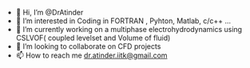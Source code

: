 - 👋 Hi, I’m @DrAtinder
- 👀 I’m interested in Coding in FORTRAN , Pyhton, Matlab, c/c++ ...
- 🌱 I’m currently working on a multiphase electrohydrodynamics using CSLVOF( coupled levelset and Volume of fluid)
- 💞️ I’m looking to collaborate on CFD projects
- 📫 How to reach me dr.atinder.iitk@gmail.com

<!---
DrAtinder/DrAtinder is a ✨ special ✨ repository because its `README.md` (this file) appears on your GitHub profile.
You can click the Preview link to take a look at your changes.
--->
